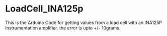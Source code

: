 # LoadCell_INA125p
This is the Arduino Code for getting values from a load cell with an INA125P Instrumentation amplifier. the error is upto +/- 10grams.
